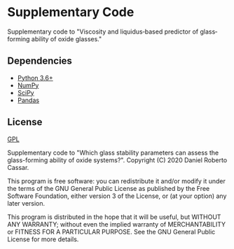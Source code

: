 # Supplementary Code
Supplementary code to "Viscosity and liquidus‐based predictor of glass‐forming ability of oxide glasses."

## Dependencies
- [Python 3.6+](https://www.python.org/)
- [NumPy](https://www.numpy.org)
- [SciPy](https://www.scipy.org/)
- [Pandas](https://pandas.pydata.org/)

## License
[GPL](https://github.com/drcassar/supp_code_jezica/blob/master/LICENSE)

Supplementary code to "Which glass stability parameters can assess the glass-forming ability of oxide systems?". Copyright (C) 2020 Daniel Roberto Cassar.

This program is free software: you can redistribute it and/or modify it under the terms of the GNU General Public License as published by the Free Software Foundation, either version 3 of the License, or (at your option) any later version.

This program is distributed in the hope that it will be useful, but WITHOUT ANY WARRANTY; without even the implied warranty of MERCHANTABILITY or FITNESS FOR A PARTICULAR PURPOSE.  See the GNU General Public License for more details.
